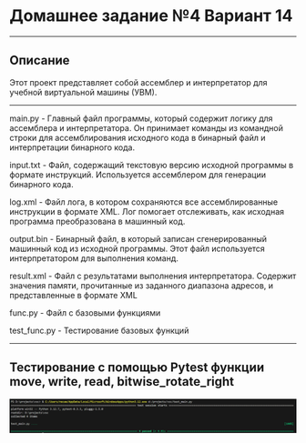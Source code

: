 # Домашнее задание №4 Вариант 14
___
## Описание
Этот проект представляет собой ассемблер и интерпретатор для учебной виртуальной машины (УВМ).
___
main.py - Главный файл программы, который содержит логику для ассемблера и интерпретатора. Он принимает команды из командной строки для ассемблирования исходного кода в бинарный файл и интерпретации бинарного кода.

input.txt - Файл, содержащий текстовую версию исходной программы в формате инструкций. Используется ассемблером для генерации бинарного кода.

log.xml - Файл лога, в котором сохраняются все ассемблированные инструкции в формате XML. Лог помогает отслеживать, как исходная программа преобразована в машинный код.

output.bin - Бинарный файл, в который записан сгенерированный машинный код из исходной программы. Этот файл используется интерпретатором для выполнения команд.

result.xml - Файл с результатами выполнения интерпретатора. Содержит значения памяти, прочитанные из заданного диапазона адресов, и представленные в формате XML

func.py - Файл с базовыми функциями

test_func.py - Тестирование базовых функций
___
## Тестирование с помощью Pytest функции move, write, read, bitwise_rotate_right
![pytest](https://github.com/d1nech/KonfUpravlenie/blob/main/HW%20№4/img/Снимок%20экрана%202024-11-19%20183913.png?raw=true)

